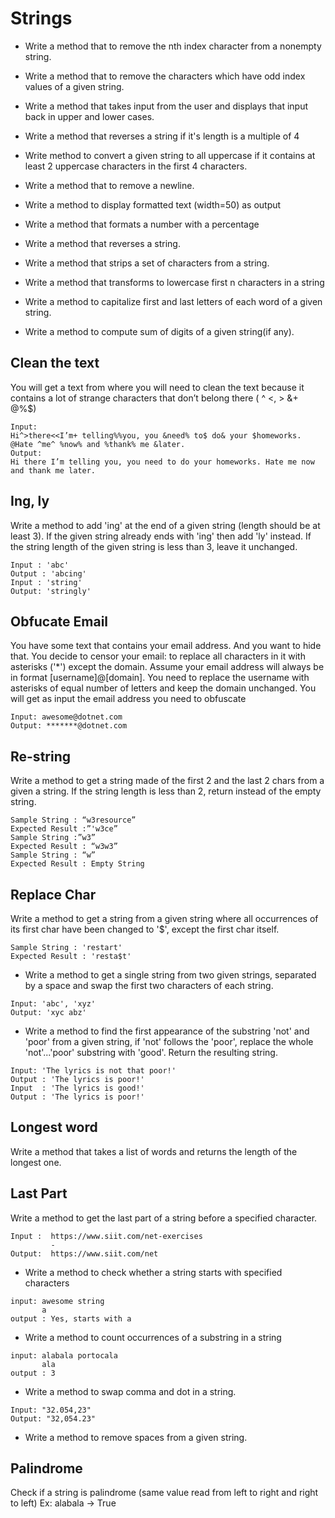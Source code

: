 # Strings

- Write a method that to remove the nth index character from a nonempty string.

- Write a method that to remove the characters which have odd index values of a given string. 

- Write a method that takes input from the user and displays that input back in upper and lower cases. 

- Write a method that reverses a string if it's length is a multiple of 4

- Write method to convert a given string to all uppercase if it contains at least 2 uppercase characters in the first 4 characters.

- Write a method that to remove a newline.

- Write a method to display formatted text (width=50) as output

- Write a method that formats a number with a percentage

-  Write a method that reverses a string.

-  Write a method that strips a set of characters from a string. 

- Write a method that transforms to lowercase first n characters in a string

- Write a method to capitalize first and last letters of each word of a given string.

- Write a method to compute sum of digits of a given string(if any).

## Clean the text
You will get a text from where you will need to clean the text because it contains a lot of strange
characters that don’t belong there ( ^ <, > &+ @%$)
```
Input:
Hi^>there<<I’m+ telling%%you, you &need% to$ do& your $homeworks. @Hate ^me^ %now% and %thank% me &later.
Output:
Hi there I’m telling you, you need to do your homeworks. Hate me now and thank me later.
```

## Ing, ly
Write a method to add 'ing' at the end of a given string (length should be at least 3). If the given string already ends with 'ing' then add 'ly' instead. If the string length of the given string is less than 3, leave it unchanged.
```
Input : 'abc'
Output : 'abcing' 
Input : 'string'
Output: 'stringly'
```
## Obfucate Email
You have some text that contains your email address. And you want to hide that. You decide to censor
your email: to replace all characters in it with asterisks ('*') except the domain.
Assume your email address will always be in format [username]@[domain]. You need to replace the
username with asterisks of equal number of letters and keep the domain unchanged.
You will get as input the email address you need to obfuscate

```
Input: awesome@dotnet.com
Output: *******@dotnet.com
```


## Re-string
Write a method to get a string made of the first 2 and the last 2 chars from a given a string. If the string length is less than 2, return instead of the empty string. 
```
Sample String : “w3resource”
Expected Result :”'w3ce”
Sample String :”w3”
Expected Result : “w3w3”
Sample String : “w”
Expected Result : Empty String 
```
## Replace Char
Write a method to get a string from a given string where all occurrences of its first char have been changed to '$', except the first char itself.
```
Sample String : 'restart'
Expected Result : 'resta$t'
```

- Write a method to get a single string from two given strings, separated by a space and swap the first two characters of each string.
```
Input: 'abc', 'xyz' 
Output: 'xyc abz'
```
- Write a method to find the first appearance of the substring 'not' and 'poor' from a given string, if 'not' follows the 'poor', replace the whole 'not'...'poor' substring with 'good'. Return the resulting string.

```
Input: 'The lyrics is not that poor!'
Output : 'The lyrics is poor!'
Input  : 'The lyrics is good!'
Output : 'The lyrics is poor!'

```
## Longest word
 Write a method that takes a list of words and returns the length of the longest one. 

## Last Part
Write a method to get the last part of a string before a specified character.
```
Input :  https://www.siit.com/net-exercises
         -
Output:  https://www.siit.com/net
```

 - Write a method to check whether a string starts with specified characters
 ```
 input: awesome string
        a
 output : Yes, starts with a
 ```

-  Write a method to count occurrences of a substring in a string
 ```
 input: alabala portocala
        ala
 output : 3
 ```
 
- Write a method to swap comma and dot in a string. 
```
Input: "32.054,23"
Output: "32,054.23"
```
- Write a method to remove spaces from a given string.

## Palindrome
 Check if a string is palindrome (same value read from left to right and right to left)
 Ex: alabala -> True
